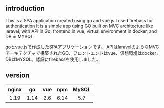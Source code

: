 ## introduction
This is a SPA application created using go and vue.js
I used firebass for authentication
It is a simple app using GO built on MVC architecture like laravel, with API in Go, frontend in vue, virtual environment in docker, and DB in MYSQL.

goとvue.jsで作成したSPAアプリケーションです。
APIはlaravelのようなMVCアーキテクチャで構築されたGO、フロントエンドはvue、仮想環境はdocker、DBはMYSQL。認証にfirebassを使用しました。

## version
|nginx|go|vue|npm|MySQL|
|:--:|:--:|:--:|:--:|:--:|
|1.19|1.14|2.6|6.14|5.7|

